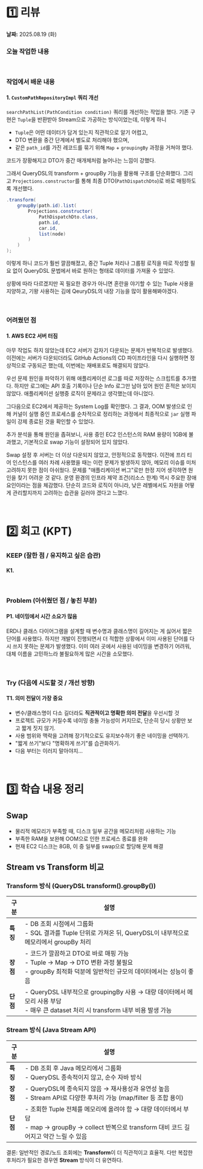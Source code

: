 # 1️⃣ 리뷰
**날짜:** 2025.08.19 (화)

### 오늘 작업한 내용

</br>

### 작업에서 배운 내용

#### 1. `CustomPathRepositoryImpl` 쿼리 개선

`searchPathList(PathCondition condition)` 쿼리를 개선하는 작업을 했다.
기존 구현은 `Tuple`을 반환받아 Stream으로 가공하는 방식이었는데, 이렇게 하니

- `Tuple`은 어떤 데이터가 담겨 있는지 직관적으로 알기 어렵고,  
- DTO 변환을 중간 단계에서 별도로 처리해야 했으며,
- 같은 `path_id`를 가진 레코드를 묶기 위해 `Map` + `groupingBy` 과정을 거쳐야 했다.

코드가 장황해지고 DTO가 중간 매개체처럼 늘어나는 느낌이 강했다.  

그래서 QueryDSL의 transform + groupBy 기능을 활용해 구조를 단순화했다.
그리고 `Projections.constructor`를 통해 최종 DTO(`PathDispatchDto`)로 바로 매핑하도록 개선했다.  

```java
.transform(
    groupBy(path.id).list(
        Projections.constructor(
            PathDispatchDto.class,
            path.id,
            car.id,
            list(node)
        )
    )
);
```

이렇게 하니 코드가 훨씬 깔끔해졌고, 
중간 Tuple 처리나 그룹핑 로직을 따로 작성할 필요 없이 QueryDSL 문법에서 바로 원하는 형태로 데이터를 가져올 수 있었다.

상황에 따라 다르겠지만 꼭 필요한 경우가 아니면 혼란을 야기할 수 있는 Tuple 사용을 지양하고,
기왕 사용하는 김에 QeuryDSL의 내장 기능을 많이 활용해봐야겠다.

<br/>

### 어려웠던 점

#### 1. AWS EC2 서버 터짐

아무 작업도 하지 않았는데 EC2 서버가 갑자기 다운되는 문제가 반복적으로 발생했다.
이전에는 서버가 다운되더라도 GitHub Actions의 CD 파이프라인을 다시 실행하면 정상적으로 구동되곤 했는데, 이번에는 재배포로도 해결되지 않았다.

우선 문제 원인을 파악하기 위해 애플리케이션 로그를 따로 저장하는 스크립트를 추가했다.
하지만 로그에는 API 호출 기록이나 단순 Info 로그만 남아 있어 원인 흔적은 보이지 않았다.
애플리케이션 실행중 로직이 문제라고 생각했는데 아니었다.

그다음으로 EC2에서 제공하는 System Log를 확인했다. 그 결과, OOM 발생으로 인해 커널이 실행 중인 프로세스를 순차적으로 정리하는 과정에서 최종적으로 `jar` 실행 파일이 강제 종료된 것을 확인할 수 있었다.  

추가 분석을 통해 원인을 좁혀보니, 사용 중인 EC2 인스턴스의 RAM 용량이 1GB에 불과했고, 기본적으로 swap 기능이 설정되어 있지 않았다.

Swap 설정 후 서버는 더 이상 다운되지 않았고, 안정적으로 동작했다.
이전에 프리 티어 인스턴스를 여러 차례 사용했을 때는 이런 문제가 발생하지 않아, 메모리 이슈를 미처 고려하지 못한 점이 아쉬웠다.
문제를 "애플리케이션 버그"로만 한정 지어 생각하면 원인을 찾기 어려운 것 같다.
운영 환경의 인프라 제약 조건(리소스 한계) 역시 주요한 장애 요인이라는 점을 체감했다.
단순히 코드와 로직이 아니라, 낮은 레벨에서도 자원을 어떻게 관리할지까지 고려하는 습관을 길러야 겠다고 느꼈다.

<br/>

#  2️⃣ 회고 (KPT)

### KEEP (잘한 점 / 유지하고 싶은 습관)

#### K1. 

<br/>

### Problem (아쉬웠던 점 / 놓친 부분)

#### P1. 네이밍에서 시간 소요가 많음

ERD나 클래스 다이어그램을 설계할 때 변수명과 클래스명이 길어지는 게 싫어서 짧은 단어를 사용했다.
하지만 개발이 진행되면서 더 적합한 상황에서 이미 사용된 단어를 다시 쓰지 못하는 문제가 발생했다.
이미 여러 곳에서 사용된 네이밍을 변경하기 어려워, 대체 이름을 고민하느라 불필요하게 많은 시간을 소모했다.

<br/>

### Try (다음에 시도할 것 / 개선 방향)

#### T1. 의미 전달이 가장 중요

- 변수/클래스명이 다소 길더라도 **직관적이고 명확한 의미 전달**을 우선시할 것
- 프로젝트 규모가 커질수록 네이밍 충돌 가능성이 커지므로, 단순히 당시 상황만 보고 짧게 짓지 않기.
- 사용 범위와 맥락을 고려해 장기적으로도 유지보수하기 좋은 네이밍을 선택하기.  
- "짧게 쓰기"보다 "명확하게 쓰기"를 습관화하기.  
- 다음 부터는 이러지 말아야지...

<br/>

#  3️⃣ 학습 내용 정리

## Swap 

- 물리적 메모리가 부족할 때, 디스크 일부 공간을 메모리처럼 사용하는 기능  
- 부족한 RAM을 보완해 OOM으로 인한 프로세스 종료를 완화
- 현재 EC2 디스크는 8GB, 이 중 일부를 swap으로 할당해 문제 해결

## Stream vs Transform 비교

### Transform 방식 (QueryDSL transform().groupBy())

| 구분     | 설명                                                                                                    |
| ------ | ----------------------------------------------------------------------------------------------------- |
| **특징** | - DB 조회 시점에서 그룹화<br>- SQL 결과를 Tuple 단위로 가져온 뒤, QueryDSL이 내부적으로 메모리에서 groupBy 처리                       |
| **장점** | - 코드가 깔끔하고 DTO로 바로 매핑 가능<br>- Tuple → Map → DTO 변환 과정 불필요<br>- groupBy 최적화 덕분에 일반적인 규모의 데이터에서는 성능이 좋음 |
| **단점** | - QueryDSL 내부적으로 groupingBy 사용 → 대량 데이터에서 메모리 사용 부담<br>- 매우 큰 dataset 처리 시 transform 내부 비용 발생 가능      |


### Stream 방식 (Java Stream API)

| 구분     | 설명                                                                                                         |
| ------ | ---------------------------------------------------------------------------------------------------------- |
| **특징** | - DB 조회 후 Java 메모리에서 그룹화<br>- QueryDSL 종속적이지 않고, 순수 자바 방식                                                  |
| **장점** | - QueryDSL에 종속되지 않음 → 재사용성과 유연성 높음<br>- Stream API로 다양한 후처리 가능 (map/filter 등 조합 용이)                        |
| **단점** | - 조회한 Tuple 전체를 메모리에 올려야 함 → 대량 데이터에서 부담<br>- map → groupBy → collect 반복으로 transform 대비 코드 길어지고 약간 느릴 수 있음 |


결론: 일반적인 경로/노드 조회에는 **Transform**이 더 직관적이고 효율적. 다만 복잡한 후처리가 필요한 경우엔 **Stream** 방식이 더 유연하다.

<br/>
